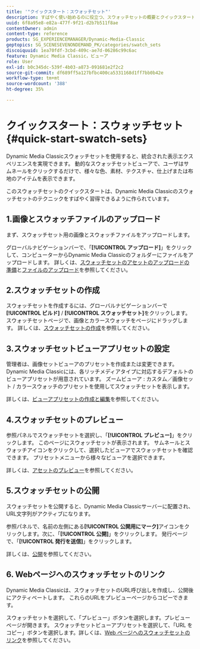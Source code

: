 ```yaml
---
title: '"クイックスタート：スウォッチセット"'
description: すばやく使い始めるのに役立つ、スウォッチセットの概要とクイックスタート
uuid: 6f8a95e8-e82a-477f-9f21-d2b7b511f8ae
contentOwner: admin
content-type: reference
products: SG_EXPERIENCEMANAGER/Dynamic-Media-Classic
geptopics: SG_SCENESEVENONDEMAND_PK/categories/swatch_sets
discoiquuid: 1ea70fdf-3cbd-409c-ae7d-06286c99c6ac
feature: Dynamic Media Classic，ビューア
role: User
exl-id: b0c345dc-539f-4b03-a873-091681e2f2c2
source-git-commit: df689ff5a127bfbc400ca5331168d1ff7bb0b42e
workflow-type: tm+mt
source-wordcount: '388'
ht-degree: 35%

---
```


# クイックスタート：スウォッチセット{#quick-start-swatch-sets}

Dynamic Media Classicスウォッチセットを使用すると、統合された表示エクスペリエンスを実現できます。 動的なスウォッチセットビューアで、ユーザはサムネールをクリックするだけで、様々な色、素材、テクスチャ、仕上げまたは布地のアイテムを表示できます。

このスウォッチセットのクイックスタートは、Dynamic Media Classicのスウォッチセットのテクニックをすばやく習得できるように作られています。

## 1.画像とスウォッチファイルのアップロード

まず、スウォッチセット用の画像とスウォッチファイルをアップロードします。

グローバルナビゲーションバーで、「**[!UICONTROL アップロード]**」をクリックして、コンピューターからDynamic Media Classicのフォルダーにファイルをアップロードします。 詳しくは、[スウォッチセットのアセットのアップロードの準備](preparing-swatch-set-assets-upload.md#preparing-swatch-set-assets-for-upload)と[ファイルのアップロード](uploading-files.md#uploading-your-files)を参照してください。

## 2.スウォッチセットの作成

スウォッチセットを作成するには、グローバルナビゲーションバーで&#x200B;**[!UICONTROL ビルド]** / **[!UICONTROL スウォッチセット]**&#x200B;をクリックします。 スウォッチセットページで、画像とカラースウォッチをページにドラッグします。 詳しくは、[スウォッチセットの作成](creating-swatch-set.md#creating-a-swatch-set)を参照してください。

## 3.スウォッチセットビューアプリセットの設定

管理者は、画像セットビューアのプリセットを作成または変更できます。Dynamic Media Classicには、各リッチメディアタイプに対応するデフォルトのビューアプリセットが用意されています。 ズームビューア : カスタム／画像セット / カラースウォッチのプリセットを使用してスウォッチセットを表示します。

詳しくは、[ビューアプリセットの作成と編集](application-setup.md#adding-and-editing-viewer-presets)を参照してください。

## 4.スウォッチセットのプレビュー

参照パネルでスウォッチセットを選択し、「**[!UICONTROL プレビュー]**」をクリックします。 このページにスウォッチセットが表示されます。 サムネールとスウォッチアイコンをクリックして、選択したビューアでスウォッチセットを確認できます。 プリセットメニューから様々なビューアを選択できます。

詳しくは、[アセットのプレビュー](previewing-asset.md#previewing-an-asset)を参照してください。

## 5.スウォッチセットの公開

スウォッチセットを公開すると、Dynamic Media Classicサーバーに配置され、URL文字列がアクティブになります。

参照パネルで、名前の左側にある&#x200B;**[!UICONTROL 公開用にマーク]**&#x200B;アイコンをクリックします。次に、「**[!UICONTROL 公開]**」をクリックします。 発行ページで、「**[!UICONTROL 発行を送信]**」をクリックします。

詳しくは、[公開](publishing-files.md#publishing-files)を参照してください。

## 6. Webページへのスウォッチセットのリンク

Dynamic Media Classicは、スウォッチセットのURL呼び出しを作成し、公開後にアクティベートします。 これらのURLをプレビューページからコピーできます。

スウォッチセットを選択して、「プレビュー」ボタンを選択します。プレビューページが開きます。 スウォッチセットビューアプリセットを選択して、「URL をコピー」ボタンを選択します。詳しくは、[Web ページへのスウォッチセットのリンク](linking-swatch-set-web-page.md#linking-a-swatch-set-to-a-web-page)を参照してください。
